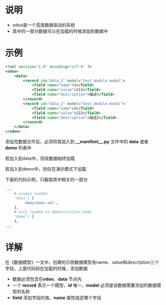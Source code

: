 #  说明

- odoo是一个高度数据驱动的系统
- 其中的一部分数据可以在加载的时候添加到数据中

# 示例

```xml
<?xml version="1.0" encoding="utf-8" ?>
<odoo>
    <data>
        <record id="data_1" model="test_module.model">
            <field name="name">1</field>
            <field name="value">111</field>
            <field name="description">描述</field>
        </record>
        <record id="data_2" model="test_module.model">
            <field name="name">2</field>
            <field name="value">222</field>
            <field name="description">描述2</field>
        </record>
    </data>
</odoo>
```

添加完数据文件后，必须将其加入到 **\_\_manifest\_\_.py** 文件中的 **data** 或者 **demo** 列表中

若加入到data中，则改数据始终加载

若加入到demo中，则仅在演示模式下加载

下面的代码示例，只截取其中相关的一部分

```python
...
	# always loaded
	'data': [
        'demo/demo.xml',
    ],
    # only loaded in demonstration mode
    'demo': [
    ],
...
```

# 详解

在《数据模型》一文中，创建的示例数据模型有name、value和description三个字段，上面代码则在加载的时候，添加数据

- 数据必须包含在**odoo**、**data** 节点内
- 一个 **record** 表示一个模型，**id** 唯一，**model** 必须是该数据需要添加的数据模型的名称
- **field** 添加字段的值，**name** 属性指定哪个字段

